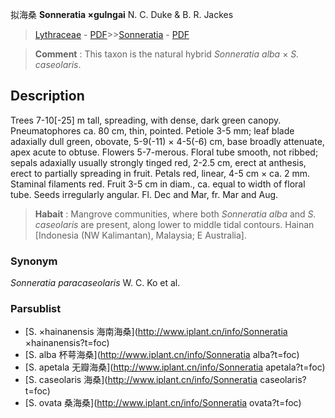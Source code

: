拟海桑 **Sonneratia ×gulngai** N. C. Duke & B. R. Jackes

> [Lythraceae](http://www.iplant.cn/info/Lythraceae?t=foc) - [PDF](http://www.iplant.cn/foc/pdf/Lythraceae.pdf)>>[Sonneratia](http://www.iplant.cn/info/Sonneratia?t=foc) - [PDF](http://www.iplant.cn/foc/pdf/Sonneratia.pdf)

> **Comment** : 
> This taxon is the natural hybrid *Sonneratia alba* × *S. caseolaris*.

## Description

Trees 7-10[-25] m tall, spreading, with dense, dark green canopy. Pneumatophores ca. 80 cm, thin, pointed. Petiole 3-5 mm; leaf blade adaxially dull green, obovate, 5-9(-11) × 4-5(-6) cm, base broadly attenuate, apex acute to obtuse. Flowers 5-7-merous. Floral tube smooth, not ribbed; sepals adaxially usually strongly tinged red, 2-2.5 cm, erect at anthesis, erect to partially spreading in fruit. Petals red, linear, 4-5 cm × ca. 2 mm. Staminal filaments red. Fruit 3-5 cm in diam., ca. equal to width of floral tube. Seeds irregularly angular. Fl. Dec and Mar, fr. Mar and Aug.

> **Habait** : 
> Mangrove communities, where both *Sonneratia alba* and *S. caseolaris* are present, along lower to middle tidal contours. Hainan [Indonesia (NW Kalimantan), Malaysia; E Australia].

### Synonym
*Sonneratia paracaseolaris* W. C. Ko et al.

### Parsublist

* [S.  ×hainanensis  海南海桑](http://www.iplant.cn/info/Sonneratia ×hainanensis?t=foc)
* [S.  alba  杯萼海桑](http://www.iplant.cn/info/Sonneratia alba?t=foc)
* [S.  apetala  无瓣海桑](http://www.iplant.cn/info/Sonneratia apetala?t=foc)
* [S.  caseolaris  海桑](http://www.iplant.cn/info/Sonneratia caseolaris?t=foc)
* [S.  ovata  桑海桑](http://www.iplant.cn/info/Sonneratia ovata?t=foc)
